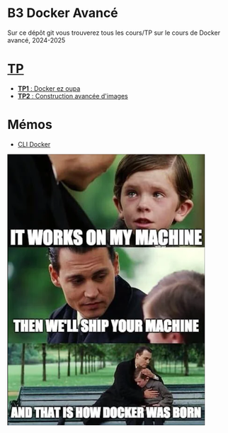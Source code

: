 # B3 Docker Avancé

Sur ce dépôt git vous trouverez tous les cours/TP sur le cours de Docker avancé, 2024-2025

# [TP](./tp/README.md)

- [**TP1** : Docker ez oupa](./tp/1/README.md)
- [**TP2** : Construction avancée d'images](./tp/2/README.md)

# Mémos

- [CLI Docker](./memo/docker_cli.md)

![on my machine](./img/on_my_machine.png)

